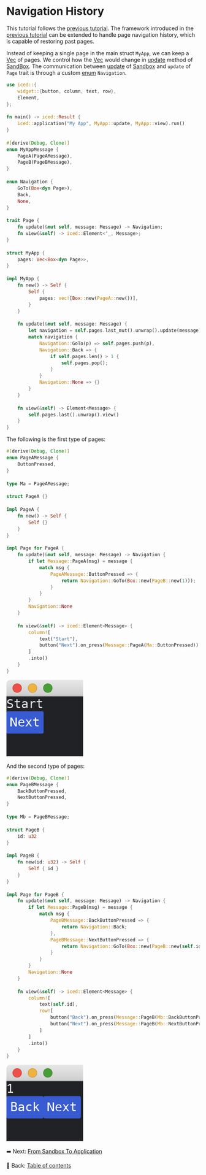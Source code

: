 # Navigation History

This tutorial follows the [previous tutorial](./passing_parameters_across_pages.md).
The framework introduced in the [previous tutorial](./passing_parameters_across_pages.md) can be extended to handle page navigation history, which is capable of restoring past pages.

Instead of keeping a single page in the main struct `MyApp`, we can keep a [Vec](https://doc.rust-lang.org/std/vec/struct.Vec.html) of pages.
We control how the [Vec](https://doc.rust-lang.org/std/vec/struct.Vec.html) would change in [update](https://docs.rs/iced/0.12.1/iced/trait.Sandbox.html#tymethod.update) method of [SandBox](https://docs.rs/iced/0.12.1/iced/trait.Sandbox.html).
The communication between [update](https://docs.rs/iced/0.12.1/iced/trait.Sandbox.html#tymethod.update) of [Sandbox](https://docs.rs/iced/0.12.1/iced/trait.Sandbox.html) and `update` of `Page` trait is through a custom [enum](https://doc.rust-lang.org/std/keyword.enum.html) `Navigation`.

```rust
use iced::{
    widget::{button, column, text, row},
    Element,
};

fn main() -> iced::Result {
    iced::application("My App", MyApp::update, MyApp::view).run()
}

#[derive(Debug, Clone)]
enum MyAppMessage {
    PageA(PageAMessage),
    PageB(PageBMessage),
}

enum Navigation {
    GoTo(Box<dyn Page>),
    Back,
    None,
}

trait Page {
    fn update(&mut self, message: Message) -> Navigation;
    fn view(&self) -> iced::Element<'_, Message>;
}

struct MyApp {
    pages: Vec<Box<dyn Page>>,
}

impl MyApp {
    fn new() -> Self {
        Self {
            pages: vec![Box::new(PageA::new())],
        }
    }
  
    fn update(&mut self, message: Message) {
        let navigation = self.pages.last_mut().unwrap().update(message);
        match navigation {
            Navigation::GoTo(p) => self.pages.push(p),
            Navigation::Back => {
                if self.pages.len() > 1 {
                    self.pages.pop();
                }
            }
            Navigation::None => {}
        }
    }

    fn view(&self) -> Element<Message> {
        self.pages.last().unwrap().view()
    }
}
```

The following is the first type of pages:

```rust
#[derive(Debug, Clone)]
enum PageAMessage {
    ButtonPressed,
}

type Ma = PageAMessage;

struct PageA {}  

impl PageA {
    fn new() -> Self {
        Self {}
    }
}

impl Page for PageA {
    fn update(&mut self, message: Message) -> Navigation {
        if let Message::PageA(msg) = message {
            match msg {
                PageAMessage::ButtonPressed => {
                    return Navigation::GoTo(Box::new(PageB::new(1)));
                }
            }
        }
        Navigation::None
    }

    fn view(&self) -> iced::Element<Message> {
        column![
            text("Start"),
            button("Next").on_press(Message::PageA(Ma::ButtonPressed))
        ]
        .into()
    }
}
```

![Page A](./pic/navigation_history_a.png)

And the second type of pages:

```rust
#[derive(Debug, Clone)]
enum PageBMessage {
    BackButtonPressed,
    NextButtonPressed,
}

type Mb = PageBMessage;
  
struct PageB {
    id: u32
}

impl PageB {
    fn new(id: u32) -> Self {
        Self { id }
    }
}

impl Page for PageB {
    fn update(&mut self, message: Message) -> Navigation {
        if let Message::PageB(msg) = message {
            match msg {
                PageBMessage::BackButtonPressed => {
                    return Navigation::Back;
                },
                PageBMessage::NextButtonPressed => {
                    return Navigation::GoTo(Box::new(PageB::new(self.id + 1)));
                }
            }
        }
        Navigation::None
    }

    fn view(&self) -> iced::Element<Message> {
        column![
            text(self.id),
            row![
                button("Back").on_press(Message::PageB(Mb::BackButtonPressed)),
                button("Next").on_press(Message::PageB(Mb::NextButtonPressed)),
            ]
        ]
        .into()
    }
}
```

![Page B](./pic/navigation_history_b.png)

:arrow_right:  Next: [From Sandbox To Application](./from_sandbox_to_application.md)

:blue_book: Back: [Table of contents](./../README.md)
